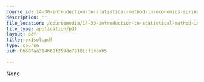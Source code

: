 ```yaml
---
course_id: 14-30-introduction-to-statistical-method-in-economics-spring-2006
description: ''
file_location: /coursemedia/14-30-introduction-to-statistical-method-in-economics-spring-2006/8b587aa314b60f259de78181cf1b8ab5_ex1sol.pdf
file_type: application/pdf
layout: pdf
title: ex1sol.pdf
type: course
uid: 8b587aa314b60f259de78181cf1b8ab5

---
```

None